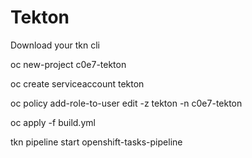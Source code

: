 # Tekton

Download your tkn cli

oc new-project c0e7-tekton

oc create serviceaccount tekton

oc policy add-role-to-user edit -z tekton -n c0e7-tekton

oc apply -f build.yml

tkn pipeline start openshift-tasks-pipeline
